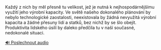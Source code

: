 
Každý z nich by měl přesně tu velikost, jež je nutná k nejhospodárnějšímu využití jeho výrobní kapacity. Ve světě našeho dokonalého plánování by nebylo technologické zaostalosti, neexistovala by žádná nevyužitá výrobní kapacita a žádné přesuny lidí a statků, bez nichž by se šlo obejít. Produktivita lidského úsilí by daleko předčila tu v naší současné, nedokonalé situaci.

[🔊 Poslechnout audio](/data/7-paragraphs/audio/chapter_93/para_007-Kad-z-nich-by-ml-pesn-tu-velikost-je-je-nut.mp3)
